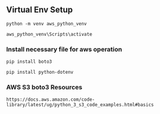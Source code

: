 ## Virtual Env Setup
```
python -m venv aws_python_venv
```
```
aws_python_venv\Scripts\activate
```
### Install necessary file for aws operation
```
pip install boto3
```
```
pip install python-dotenv
```
### AWS S3 boto3 Resources
```
https://docs.aws.amazon.com/code-library/latest/ug/python_3_s3_code_examples.html#basics
```
